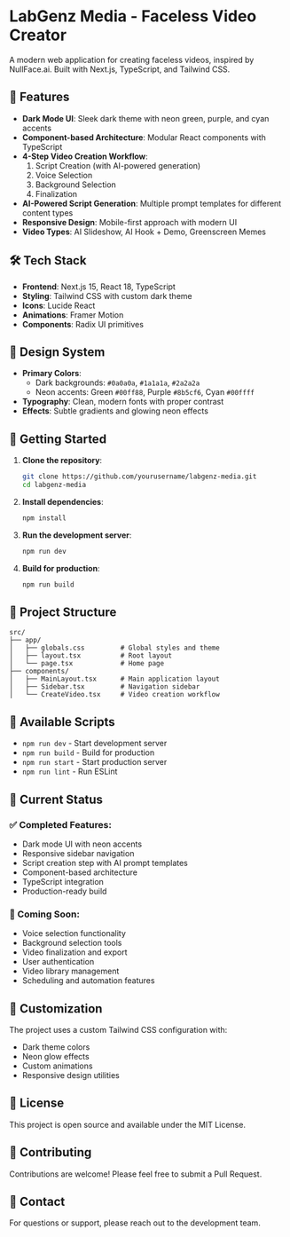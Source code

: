 # LabGenz Media - Faceless Video Creator

A modern web application for creating faceless videos, inspired by NullFace.ai. Built with Next.js, TypeScript, and Tailwind CSS.

## 🚀 Features

- **Dark Mode UI**: Sleek dark theme with neon green, purple, and cyan accents
- **Component-based Architecture**: Modular React components with TypeScript
- **4-Step Video Creation Workflow**: 
  1. Script Creation (with AI-powered generation)
  2. Voice Selection
  3. Background Selection
  4. Finalization
- **AI-Powered Script Generation**: Multiple prompt templates for different content types
- **Responsive Design**: Mobile-first approach with modern UI
- **Video Types**: AI Slideshow, AI Hook + Demo, Greenscreen Memes

## 🛠️ Tech Stack

- **Frontend**: Next.js 15, React 18, TypeScript
- **Styling**: Tailwind CSS with custom dark theme
- **Icons**: Lucide React
- **Animations**: Framer Motion
- **Components**: Radix UI primitives

## 🎨 Design System

- **Primary Colors**: 
  - Dark backgrounds: `#0a0a0a`, `#1a1a1a`, `#2a2a2a`
  - Neon accents: Green `#00ff88`, Purple `#8b5cf6`, Cyan `#00ffff`
- **Typography**: Clean, modern fonts with proper contrast
- **Effects**: Subtle gradients and glowing neon effects

## 🚀 Getting Started

1. **Clone the repository**:
   ```bash
   git clone https://github.com/yourusername/labgenz-media.git
   cd labgenz-media
   ```

2. **Install dependencies**:
   ```bash
   npm install
   ```

3. **Run the development server**:
   ```bash
   npm run dev
   ```

4. **Build for production**:
   ```bash
   npm run build
   ```

## 📁 Project Structure

```
src/
├── app/
│   ├── globals.css         # Global styles and theme
│   ├── layout.tsx          # Root layout
│   └── page.tsx            # Home page
├── components/
│   ├── MainLayout.tsx      # Main application layout
│   ├── Sidebar.tsx         # Navigation sidebar
│   └── CreateVideo.tsx     # Video creation workflow
```

## 🔧 Available Scripts

- `npm run dev` - Start development server
- `npm run build` - Build for production
- `npm run start` - Start production server
- `npm run lint` - Run ESLint

## 🎯 Current Status

### ✅ Completed Features:
- Dark mode UI with neon accents
- Responsive sidebar navigation
- Script creation step with AI prompt templates
- Component-based architecture
- TypeScript integration
- Production-ready build

### 🚧 Coming Soon:
- Voice selection functionality
- Background selection tools
- Video finalization and export
- User authentication
- Video library management
- Scheduling and automation features

## 🎨 Customization

The project uses a custom Tailwind CSS configuration with:
- Dark theme colors
- Neon glow effects
- Custom animations
- Responsive design utilities

## 📄 License

This project is open source and available under the MIT License.

## 🤝 Contributing

Contributions are welcome! Please feel free to submit a Pull Request.

## 📧 Contact

For questions or support, please reach out to the development team.
